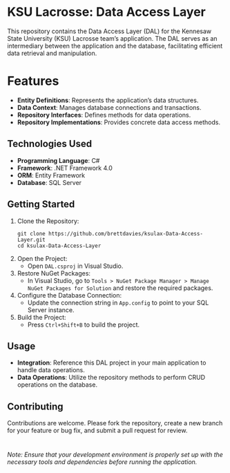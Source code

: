 # KSU Lacrosse: Data Access Layer

This repository contains the Data Access Layer (DAL) for the Kennesaw State University (KSU) Lacrosse team’s application. The DAL serves as an intermediary between the application and the database, facilitating efficient data retrieval and manipulation.

# Features
- **Entity Definitions**: Represents the application’s data structures.
- **Data Context**: Manages database connections and transactions.
- **Repository Interfaces**: Defines methods for data operations.
- **Repository Implementations**: Provides concrete data access methods.

## Technologies Used
- **Programming Language**: C#
- **Framework**: .NET Framework 4.0
- **ORM**: Entity Framework
- **Database**: SQL Server

## Getting Started
1. Clone the Repository:
	```
	git clone https://github.com/brettdavies/ksulax-Data-Access-Layer.git
	cd ksulax-Data-Access-Layer
	```
2. Open the Project:
   - Open `DAL.csproj` in Visual Studio.
3. Restore NuGet Packages:
   - In Visual Studio, go to `Tools > NuGet Package Manager > Manage NuGet Packages for Solution` and restore the required packages.
4. Configure the Database Connection:
   - Update the connection string in `App.config` to point to your SQL Server instance.
5. Build the Project:
   - Press `Ctrl+Shift+B` to build the project.

## Usage
- **Integration**: Reference this DAL project in your main application to handle data operations.
- **Data Operations**: Utilize the repository methods to perform CRUD operations on the database.

## Contributing
Contributions are welcome. Please fork the repository, create a new branch for your feature or bug fix, and submit a pull request for review.

# 
*Note: Ensure that your development environment is properly set up with the necessary tools and dependencies before running the application.*